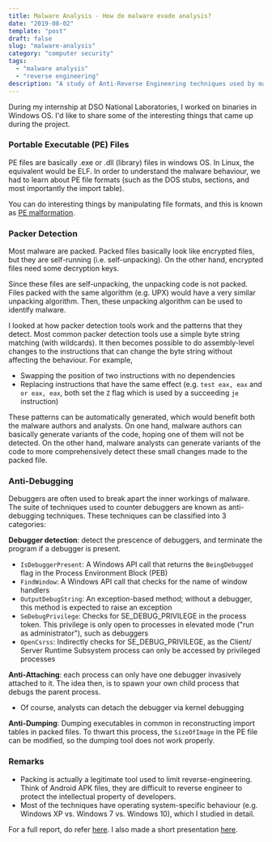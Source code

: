 ```yaml
---
title: Malware Analysis - How do malware evade analysis?
date: "2019-08-02"
template: "post"
draft: false
slug: "malware-analysis"
category: "computer security"
tags:
  - "malware analysis"
  - "reverse engineering"
description: "A study of Anti-Reverse Engineering techniques used by malware."
---
```


During my internship at DSO National Laboratories, I worked on binaries in Windows OS. I'd like to share some of the interesting things that came up during the project.

### Portable Executable (PE) Files

PE files are basically .exe or .dll (library) files in windows OS. In Linux, the equivalent would be ELF. In order to understand the malware behaviour, we had to learn about PE file formats (such as the DOS stubs, sections, and most importantly the import table).

You can do interesting things by manipulating file formats, and this is known as [PE malformation](https://www.youtube.com/watch?v=-0DEEbQq8jU).

### Packer Detection

Most malware are packed. Packed files basically look like encrypted files, but they are self-running (i.e. self-unpacking). On the other hand, encrypted files need some decryption keys.

Since these files are self-unpacking, the unpacking code is not packed. Files packed with the same algorithm (e.g. UPX) would have a very similar unpacking algorithm. Then, these unpacking algorithm can be used to identify malware.

I looked at how packer detection tools work and the patterns that they detect. Most common packer detection tools use a simple byte string matching (with wildcards). It then becomes possible to do assembly-level changes to the instructions that can change the byte string without affecting the behaviour. For example,
- Swapping the position of two instructions with no dependencies
- Replacing instructions that have the same effect (e.g. `test eax, eax` and `or eax, eax`, both set the `Z` flag which is used by a succeeding `je` instruction)

These patterns can be automatically generated, which would benefit both the malware authors and analysts. On one hand, malware authors can basically generate variants of the code, hoping one of them will not be detected. On the other hand, malware analysts can generate variants of the code to more comprehensively detect these small changes made to the packed file.

### Anti-Debugging

Debuggers are often used to break apart the inner workings of malware. The suite of techniques used to counter debuggers are known as anti-debugging techniques. These techniques can be classified into 3 categories:

**Debugger detection**: detect the prescence of debuggers, and terminate the program if a debugger is present.
- `IsDebuggerPresent`: A Windows API call that returns the `BeingDebugged` flag in the Process Environment Block (PEB)
- `FindWindow`: A Windows API call that checks for the name of window handlers
- `OutputDebugString`: An exception-based method; without a debugger, this method is expected to raise an exception
- `SeDebugPrivilege`: Checks for SE\_DEBUG\_PRIVILEGE in the process token. This privilege is only open to processes in elevated mode ("run as administrator"), such as debuggers
- `OpenCsrss`: Indirectly checks for SE\_DEBUG\_PRIVILEGE, as the Client/ Server Runtime Subsystem process can only be accessed by privileged processes

**Anti-Attaching**: each process can only have one debugger invasively attached to it. The idea then, is to spawn your own child process that debugs the parent process.
- Of course, analysts can detach the debugger via kernel debugging

**Anti-Dumping**: Dumping executables in common in reconstructing import tables in packed files. To thwart this process, the `SizeOfImage` in the PE file can be modified, so the dumping tool does not work properly.

### Remarks
- Packing is actually a legitimate tool used to limit reverse-engineering. Think of Android APK files, they are difficult to reverse engineer to protect the intellectual property of developers.
- Most of the techniques have operating system-specific behaviour (e.g. Windows XP vs. Windows 7 vs. Windows 10), which I studied in detail.

For a full report, do refer [here](/malware-analysis-report.pdf). I also made a short presentation [here](/malware-analysis-ppt.pdf).
